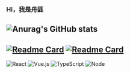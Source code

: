 <!-- <p align="center">
  <samp>
    :wave: Hi! I design for GitHub.
    <br>
    <br>
    <img src="https://i.imgur.com/kdKhgx6.gif" width="240px" align="center">
  </samp>
</p>
 -->
 
### Hi，我是舟匪
![Anurag's GitHub stats](https://github-readme-stats.vercel.app/api?username=iamzhoufei&theme=default&show_icons=true)
----------------------------------------
[![Readme Card](https://github-readme-stats.vercel.app/api/pin/?username=iamzhoufei&repo=LeetCode-Daily)](https://github.com/iamzhoufei/LeetCode-Daily)
[![Readme Card](https://github-readme-stats.vercel.app/api/pin/?username=iamzhoufei&repo=LearnReact-Daily)](https://github.com/iamzhoufei/LearnReact-Daily)
----------------------------------------
![React](https://img.shields.io/badge/React-20232A?style=for-the-badge&logo=react&logoColor=61DAFB)
![Vue.js](https://img.shields.io/badge/vuejs-%2335495e.svg?style=for-the-badge&logo=vuedotjs&logoColor=%234FC08D)
![TypeScript](https://img.shields.io/badge/TypeScript-007ACC?style=for-the-badge&logo=typescript&logoColor=white)
![Node](https://img.shields.io/badge/Node.js-339933?style=for-the-badge&logo=nodedotjs&logoColor=white)
